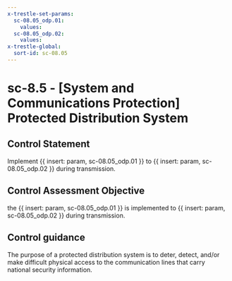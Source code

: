 ```yaml
---
x-trestle-set-params:
  sc-08.05_odp.01:
    values:
  sc-08.05_odp.02:
    values:
x-trestle-global:
  sort-id: sc-08.05
---
```


# sc-8.5 - \[System and Communications Protection\] Protected Distribution System

## Control Statement

Implement {{ insert: param, sc-08.05_odp.01 }} to {{ insert: param, sc-08.05_odp.02 }} during transmission.

## Control Assessment Objective

the {{ insert: param, sc-08.05_odp.01 }} is implemented to {{ insert: param, sc-08.05_odp.02 }} during transmission.

## Control guidance

The purpose of a protected distribution system is to deter, detect, and/or make difficult physical access to the communication lines that carry national security information.
